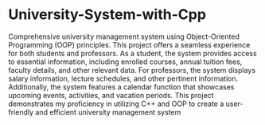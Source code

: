 # University-System-with-Cpp
Comprehensive university management system using Object-Oriented Programming (OOP) principles. This project offers a seamless experience for both students and professors. As a student, the system provides access to essential information, including enrolled courses, annual tuition fees, faculty details, and other relevant data. For professors, the system displays salary information, lecture schedules, and other pertinent information. Additionally, the system features a calendar function that showcases upcoming events, activities, and vacation periods. This project demonstrates my proficiency in utilizing C++ and OOP to create a user-friendly and efficient university management system
